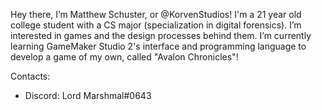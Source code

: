 Hey there, I’m Matthew Schuster, or @KorvenStudios! I'm a 21 year old college student with a CS major (specialization in digital forensics).
I’m interested in games and the design processes behind them. I’m currently learning GameMaker Studio 2's interface and programming language to develop a game of my own, called "Avalon Chronicles"!

Contacts:
- Discord: Lord Marshmal#0643


<!---
KorvenStudios/KorvenStudios is a ✨ special ✨ repository because its `README.md` (this file) appears on your GitHub profile.
You can click the Preview link to take a look at your changes.
--->
